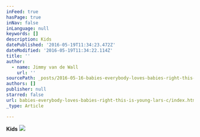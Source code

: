 ```yaml
---
inFeed: true
hasPage: true
inNav: false
inLanguage: null
keywords: []
description: Kids
datePublished: '2016-05-19T11:34:23.472Z'
dateModified: '2016-05-19T11:34:22.114Z'
title: ''
author:
  - name: Jimmy van de Wall
    url: ''
sourcePath: _posts/2016-05-16-babies-everybody-loves-babies-right-this-is-young-lars-c.md
authors: []
publisher: null
starred: false
url: babies-everybody-loves-babies-right-this-is-young-lars-c/index.html
_type: Article

---
```

**Kids**
![](https://the-grid-user-content.s3-us-west-2.amazonaws.com/a60a8d68-62cb-4b8e-8fc3-74f0b52dc83a.jpg)